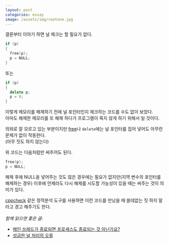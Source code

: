 ```yaml
---
layout: post
categories: essay
image: /assets/img/rootone.jpg
---
```


결론부터 이야기 하면 널 체크는 할 필요가 없다.

```c++
if (p)
{
  free(p);
  p = NULL;
}
```

또는

```c++
if (p)
{
  delete p;
  p = 0;
}
```

이렇게 메모리를 해제하기 전에 널 포인터인지 체크하는 코드를 수도 없이 보았다.  
아마도 해제한 메모리를 또 해제 하다가 프로그램이 죽지 않게 하기 위해서 일 것이다.

의외로 잘 모르고 있는 부분이지만 [free](https://docs.microsoft.com/en-us/cpp/c-runtime-library/reference/free?view=msvc-160)나 `delete`에는 널 포인터를 집어 넣어도 아무런 문제가 없이 작동한다.  
(아무 짓도 하지 않는다)

위 코드는 다음처럼만 써주어도 된다.

```c++
free(p);
p = NULL;
```

해제 후에 NULL을 넣어주는 것도 많은 경우에는 필요가 없지만(지역 변수의 포인터를 해제하는 경우) 이후에 언제라도 다시 해제를 시도할 가능성이 있을 때는 써주는 것이 의미가 있다.

[cppcheck](https://github.com/danmar/cppcheck) 같은 정적분석 도구를 사용하면 이런 코드를 만났을 때 쓸데없는 짓 하지 말라고 경고 해주기도 한다.
<br>
<br>
*함께 읽으면 좋은 글:*
* [메인 쓰레드가 종료되면 프로세스도 종료되는 것 아닌가요?](/essay/2012/03/26/메인-쓰레드가-종료되면-프로세스도-종료되는-것-아닌가요.html)
* [성급한 널 처리의 오류](/essay/2025/03/11/fallacy-of-hasty-null-handling.html)